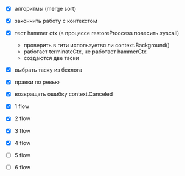 - [x] алгоритмы (merge sort)

- [x] закончить работу с контекстом
- [x] тест hammer ctx (в процессе restoreProccess повесить syscall)
	 - проверить в гити используетвя ли context.Background()
	 - работает terminateCtx, не работает hammerCtx
	 - создаются две таски
- [x] выбрать таску из беклога 
- [x] правки по ревью
- [x] возвращать ошибку  context.Canceled

- [x] 1 flow
- [x] 2 flow
- [x] 3 flow
- [x] 4 flow
- [ ] 5 flow
- [ ] 6 flow

